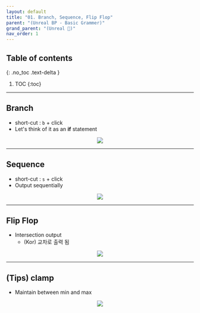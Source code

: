 ```yaml
---
layout: default
title: "01. Branch, Sequence, Flip Flop"
parent: "(Unreal BP - Basic Grammer)"
grand_parent: "(Unreal 🚀)"
nav_order: 1
---
```


## Table of contents
{: .no_toc .text-delta }

1. TOC
{:toc}

---

## Branch

* short-cut : `b` + click
* Let's think of it as an **if** statement

<p align="center">
  <img src="https://taehyungs-programming-blog.github.io/blog/assets/images/unreal/bp-1/bp-1-1-1.png"/>
</p>

---

## Sequence

* short-cut : `s` + click
* Output sequentially

<p align="center">
  <img src="https://taehyungs-programming-blog.github.io/blog/assets/images/unreal/bp-1/bp-1-1-2.png"/>
</p>

---

## Flip Flop

* Intersection output
  * (Kor) 교차로 출력 됨

<p align="center">
  <img src="https://taehyungs-programming-blog.github.io/blog/assets/images/unreal/bp-1/bp-1-1-3.png"/>
</p>

---

## (Tips) clamp

* Maintain between min and max

<p align="center">
  <img src="https://taehyungs-programming-blog.github.io/blog/assets/images/unreal/bp-1/bp-1-1-4.png"/>
</p>
